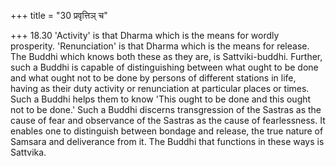 +++
title = "30 प्रवृत्तिञ् च"

+++
18.30 'Activity' is that Dharma which is the means for wordly prosperity. 'Renunciation' is that Dharma which is the means for release. The Buddhi which knows both these as they are, is Sattviki-buddhi. Further, such a Buddhi is capable of distinguishing between what ought to be done and what ought not to be done by persons of different stations in life, having as their duty activity or renunciation at particular places or times. Such a Buddhi helps them to know 'This ought to be done and this ought not to be done.' Such a Buddhi discerns transgression of the Sastras as the cause of fear and observance of the Sastras as the cause of fearlessness. It enables one
to distinguish between bondage and release, the true nature of Samsara
and deliverance from it. The Buddhi that functions in these ways is
Sattvika.
